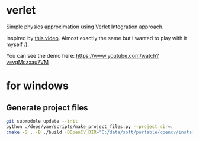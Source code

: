 # verlet

Simple physics approximation using [Verlet Integration](https://en.wikipedia.org/wiki/Verlet_integration) approach.

Inspired by [this video](https://www.youtube.com/watch?v=lS_qeBy3aQI). Almost exactly the same but I wanted to play with it myself :).

You can see the demo here: https://www.youtube.com/watch?v=vgMczxau7VM

# for windows

## Generate project files

```bash
git submodule update --init
python ./deps/yae/scripts/make_project_files.py --project_dir=.
cmake -S . -B ./build -DOpenCV_DIR="C:/data/soft/portable/opencv/install"
```
